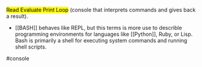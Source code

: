 <mark>Read Evaluate Print Loop</mark> (console that interprets commands and gives back a result).

- [[BASH]] behaves like REPL, but this terms is more use to describle programming environments for languages like [[Python]], Ruby, or Lisp. Bash is primarily a shell for executing system commands and running shell scripts.

#console 
